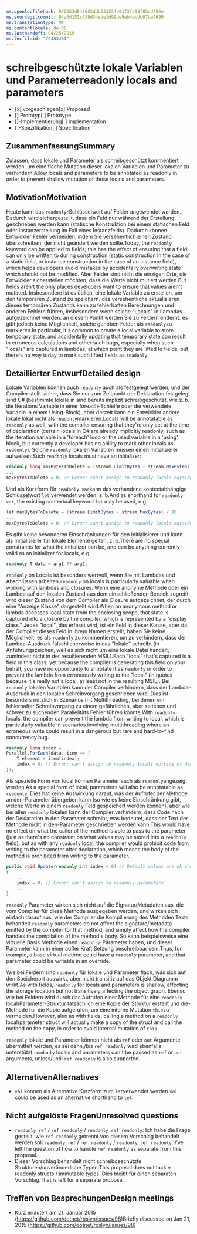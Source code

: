 ```yaml
---
ms.openlocfilehash: 922353d043653ddb651534a01f3fb98f85cd756e
ms.sourcegitcommit: 94a3d151c438d34ede1d99de9eb4ebdc07ba4699
ms.translationtype: MT
ms.contentlocale: de-DE
ms.lasthandoff: 04/25/2019
ms.locfileid: "79483481"
---
```

# <a name="readonly-locals-and-parameters"></a><span data-ttu-id="c5db8-101">schreibgeschützte lokale Variablen und Parameter</span><span class="sxs-lookup"><span data-stu-id="c5db8-101">readonly locals and parameters</span></span>

* <span data-ttu-id="c5db8-102">[x] vorgeschlagen</span><span class="sxs-lookup"><span data-stu-id="c5db8-102">[x] Proposed</span></span>
* <span data-ttu-id="c5db8-103">[] Prototyp</span><span class="sxs-lookup"><span data-stu-id="c5db8-103">[ ] Prototype</span></span>
* <span data-ttu-id="c5db8-104">[]-Implementierung</span><span class="sxs-lookup"><span data-stu-id="c5db8-104">[ ] Implementation</span></span>
* <span data-ttu-id="c5db8-105">[]-Spezifikation</span><span class="sxs-lookup"><span data-stu-id="c5db8-105">[ ] Specification</span></span>

## <a name="summary"></a><span data-ttu-id="c5db8-106">Zusammenfassung</span><span class="sxs-lookup"><span data-stu-id="c5db8-106">Summary</span></span>
[summary]: #summary

<span data-ttu-id="c5db8-107">Zulassen, dass lokale und Parameter als schreibgeschützt kommentiert werden, um eine flache Mutation dieser lokalen Variablen und Parameter zu verhindern.</span><span class="sxs-lookup"><span data-stu-id="c5db8-107">Allow locals and parameters to be annotated as readonly in order to prevent shallow mutation of those locals and parameters.</span></span>

## <a name="motivation"></a><span data-ttu-id="c5db8-108">Motivation</span><span class="sxs-lookup"><span data-stu-id="c5db8-108">Motivation</span></span>
[motivation]: #motivation

<span data-ttu-id="c5db8-109">Heute kann das `readonly`-Schlüsselwort auf Felder angewendet werden. Dadurch wird sichergestellt, dass ein Feld nur während der Erstellung geschrieben werden kann (statische Konstruktion bei einem statischen Feld oder Instanzerstellung im Fall eines Instanzfelds). Dadurch können Entwickler Fehler vermeiden, indem Sie versehentlich einen Zustand überschreiben, der nicht geändert werden sollte.</span><span class="sxs-lookup"><span data-stu-id="c5db8-109">Today, the `readonly` keyword can be applied to fields; this has the effect of ensuring that a field can only be written to during construction (static construction in the case of a static field, or instance construction in the case of an instance field), which helps developers avoid mistakes by accidentally overwriting state which should not be modified.</span></span> <span data-ttu-id="c5db8-110">Aber Felder sind nicht die einzigen Orte, die Entwickler sicherstellen möchten, dass die Werte nicht mutiert werden.</span><span class="sxs-lookup"><span data-stu-id="c5db8-110">But fields aren't the only places developers want to ensure that values aren't mutated.</span></span> <span data-ttu-id="c5db8-111">Insbesondere ist es üblich, eine lokale Variable zu erstellen, um den temporären Zustand zu speichern. das versehentliche aktualisieren dieses temporären Zustands kann zu fehlerhaften Berechnungen und anderen Fehlern führen, insbesondere wenn solche "Locals" in Lambdas aufgezeichnet werden. an diesem Punkt werden Sie zu Feldern entfernt. es gibt jedoch keine Möglichkeit, solche gehoben Felder als `readonly`zu markieren.</span><span class="sxs-lookup"><span data-stu-id="c5db8-111">In particular, it's common to create a local variable to store temporary state, and accidentally updating that temporary state can result in erroneous calculations and other such bugs, especially when such "locals" are captured in lambdas, at which point they are lifted to fields, but there's no way today to mark such lifted fields as `readonly`.</span></span>

## <a name="detailed-design"></a><span data-ttu-id="c5db8-112">Detaillierter Entwurf</span><span class="sxs-lookup"><span data-stu-id="c5db8-112">Detailed design</span></span>
[design]: #detailed-design

<span data-ttu-id="c5db8-113">Lokale Variablen können auch `readonly` auch als festgelegt werden, und der Compiler stellt sicher, dass Sie nur zum Zeitpunkt der Deklaration festgelegt sind C# (bestimmte lokale in sind bereits implizit schreibgeschützt, wie z. b. die Iterations Variable in einer foreach-Schleife oder die verwendete Variable in einem Using-Block), aber derzeit kann ein Entwickler andere lokale lokal nicht als `readonly`markieren.</span><span class="sxs-lookup"><span data-stu-id="c5db8-113">Locals will be annotatable as `readonly` as well, with the compiler ensuring that they're only set at the time of declaration (certain locals in C# are already implicitly readonly, such as the iteration variable in a 'foreach' loop or the used variable in a 'using' block, but currently a developer has no ability to mark other locals as `readonly`).</span></span> <span data-ttu-id="c5db8-114">Solche `readonly` lokalen Variablen müssen einen Initialisierer aufweisen:</span><span class="sxs-lookup"><span data-stu-id="c5db8-114">Such `readonly` locals must have an initializer:</span></span>

```csharp
readonly long maxBytesToDelete = (stream.LimitBytes - stream.MaxBytes) / 10;
...
maxBytesToDelete = 0; // Error: can't assign to readonly locals outside of declaration
```

<span data-ttu-id="c5db8-115">Und als Kurzform für `readonly var`kann das vorhandene kontextabhängige Schlüsselwort `let` verwendet werden, z. b.</span><span class="sxs-lookup"><span data-stu-id="c5db8-115">And as shorthand for `readonly var`, the existing contextual keyword `let` may be used, e.g.</span></span>

```csharp
let maxBytesToDelete = (stream.LimitBytes - stream.MaxBytes) / 10;
...
maxBytesToDelete = 0; // Error: can't assign to readonly locals outside of declaration
```

<span data-ttu-id="c5db8-116">Es gibt keine besonderen Einschränkungen für den Initialisierer und kann als Initialisierer für lokale Elemente gelten, z. b.</span><span class="sxs-lookup"><span data-stu-id="c5db8-116">There are no special constraints for what the initializer can be, and can be anything currently valid as an initializer for locals, e.g.</span></span>

```csharp
readonly T data = arg1 ?? arg2;
```

<span data-ttu-id="c5db8-117">`readonly` on Locals ist besonders wertvoll, wenn Sie mit Lambdas und Abschlüssen arbeiten.</span><span class="sxs-lookup"><span data-stu-id="c5db8-117">`readonly` on locals is particularly valuable when working with lambdas and closures.</span></span> <span data-ttu-id="c5db8-118">Wenn eine anonyme Methode oder ein Lambda auf den lokalen Zustand aus dem einschließenden Bereich zugreift, wird dieser Zustand von dem Compiler als Closure aufgezeichnet, der durch eine "Anzeige Klasse" dargestellt wird.</span><span class="sxs-lookup"><span data-stu-id="c5db8-118">When an anonymous method or lambda accesses local state from the enclosing scope, that state is captured into a closure by the compiler, which is represented by a "display class."</span></span>  <span data-ttu-id="c5db8-119">Jedes "local", das erfasst wird, ist ein Feld in dieser Klasse, aber da der Compiler dieses Feld in Ihrem Namen erstellt, haben Sie keine Möglichkeit, es als `readonly` zu kommentieren, um zu verhindern, dass der Lambda-Ausdruck fälschlicherweise in das "lokale" schreibt (in Anführungszeichen, weil es sich nicht um eine lokale Datei handelt, zumindest nicht in der resultierenden MSIL).</span><span class="sxs-lookup"><span data-stu-id="c5db8-119">Each "local" that's captured is a field in this class, yet because the compiler is generating this field on your behalf, you have no opportunity to annotate it as `readonly` in order to prevent the lambda from erroneously writing to the "local" (in quotes because it's really not a local, at least not in the resulting MSIL).</span></span> <span data-ttu-id="c5db8-120">Bei `readonly` lokalen Variablen kann der Compiler verhindern, dass der Lambda-Ausdruck in den lokalen Schreibvorgang geschrieben wird. Dies ist besonders nützlich in Szenarios mit Multithreading, bei denen ein fehlerhafter Schreibvorgang zu einem gefährlichen, aber seltenen und schwer zu suchenden Parallelitäts Fehler führen könnte.</span><span class="sxs-lookup"><span data-stu-id="c5db8-120">With `readonly` locals, the compiler can prevent the lambda from writing to local, which is particularly valuable in scenarios involving multithreading where an erroneous write could result in a dangerous but rare and hard-to-find concurrency bug.</span></span>

```csharp
readonly long index = ...;
Parallel.ForEach(data, item => {
    T element = item[index];
    index = 0; // Error: can't assign to readonly locals outside of declaration
});
```

<span data-ttu-id="c5db8-121">Als spezielle Form von local können Parameter auch als `readonly`angezeigt werden.</span><span class="sxs-lookup"><span data-stu-id="c5db8-121">As a special form of local, parameters will also be annotatable as `readonly`.</span></span> <span data-ttu-id="c5db8-122">Dies hat keine Auswirkung darauf, was der Aufrufer der Methode an den-Parameter übergeben kann (so wie es keine Einschränkung gibt, welche Werte in einem `readonly` Feld gespeichert werden können), aber wie bei allen `readonly` lokalen kann der Compiler verhindern, dass Code nach der Deklaration in den Parameter schreibt, was bedeutet, dass der Text der Methode nicht in den-Parameter geschrieben werden kann.</span><span class="sxs-lookup"><span data-stu-id="c5db8-122">This would have no effect on what the caller of the method is able to pass to the parameter (just as there's no constraint on what values may be stored into a `readonly` field), but as with any `readonly` local, the compiler would prohibit code from writing to the parameter after declaration, which means the body of the method is prohibited from writing to the parameter.</span></span>

```csharp
public void Update(readonly int index = 0) // Default values are ok though not required
{
    ...
    index = 0; // Error: can't assign to readonly parameters
    ...
}
```

<span data-ttu-id="c5db8-123">`readonly` Parameter wirken sich nicht auf die Signatur/Metadaten aus, die vom Compiler für diese Methode ausgegeben werden, und wirken sich einfach darauf aus, wie der Compiler die Kompilierung des Methoden Texts behandelt.</span><span class="sxs-lookup"><span data-stu-id="c5db8-123">`readonly` parameters do not affect the signature/metadata emitted by the compiler for that method, and simply affect how the compiler handles the compilation of the method's body.</span></span> <span data-ttu-id="c5db8-124">So kann beispielsweise eine virtuelle Basis Methode einen `readonly`-Parameter haben, und dieser Parameter kann in einer außer Kraft Setzung beschreibbar sein.</span><span class="sxs-lookup"><span data-stu-id="c5db8-124">Thus, for example, a base virtual method could have a `readonly` parameter, and that parameter could be writable in an override.</span></span>

<span data-ttu-id="c5db8-125">Wie bei Feldern sind `readonly` für lokale und Parameter flach, was sich auf den Speicherort auswirkt, aber nicht transitiv auf das Objekt Diagramm wirkt.</span><span class="sxs-lookup"><span data-stu-id="c5db8-125">As with fields, `readonly` for locals and parameters is shallow, affecting the storage location but not transitively affecting the object graph.</span></span> <span data-ttu-id="c5db8-126">Ebenso wie bei Feldern wird durch das Aufrufen einer Methode für eine `readonly` local/Parameter-Struktur tatsächlich eine Kopie der Struktur erstellt und die-Methode für die Kopie aufgerufen, um eine interne Mutation `this`zu vermeiden.</span><span class="sxs-lookup"><span data-stu-id="c5db8-126">However, also as with fields, calling a method on a `readonly` local/parameter struct will actually make a copy of the struct and call the method on the copy, in order to avoid internal mutation of `this`.</span></span>

<span data-ttu-id="c5db8-127">`readonly` lokale und Parameter können nicht als `ref` oder `out` Argumente übermittelt werden, es sei denn,/bis `ref readonly` wird ebenfalls unterstützt.</span><span class="sxs-lookup"><span data-stu-id="c5db8-127">`readonly` locals and parameters can't be passed as `ref` or `out` arguments, unless/until `ref readonly` is also supported.</span></span>

## <a name="alternatives"></a><span data-ttu-id="c5db8-128">Alternativen</span><span class="sxs-lookup"><span data-stu-id="c5db8-128">Alternatives</span></span>
[alternatives]: #alternatives

- <span data-ttu-id="c5db8-129">`val` können als Alternative Kurzform zum `let`verwendet werden.</span><span class="sxs-lookup"><span data-stu-id="c5db8-129">`val` could be used as an alternative shorthand to `let`.</span></span>

## <a name="unresolved-questions"></a><span data-ttu-id="c5db8-130">Nicht aufgelöste Fragen</span><span class="sxs-lookup"><span data-stu-id="c5db8-130">Unresolved questions</span></span>
[unresolved]: #unresolved-questions

- <span data-ttu-id="c5db8-131">`readonly ref` / `ref readonly` / `readonly ref readonly`: Ich habe die Frage gestellt, wie `ref readonly` getrennt von diesem Vorschlag behandelt werden soll.</span><span class="sxs-lookup"><span data-stu-id="c5db8-131">`readonly ref` / `ref readonly` / `readonly ref readonly`: I've left the question of how to handle `ref readonly` as separate from this proposal.</span></span>
- <span data-ttu-id="c5db8-132">Dieser Vorschlag behandelt nicht schreibgeschützte Strukturen/unveränderliche Typen.</span><span class="sxs-lookup"><span data-stu-id="c5db8-132">This proposal does not tackle readonly structs / immutable types.</span></span> <span data-ttu-id="c5db8-133">Dies bleibt für einen separaten Vorschlag.</span><span class="sxs-lookup"><span data-stu-id="c5db8-133">That is left for a separate proposal.</span></span>

## <a name="design-meetings"></a><span data-ttu-id="c5db8-134">Treffen von Besprechungen</span><span class="sxs-lookup"><span data-stu-id="c5db8-134">Design meetings</span></span>

- <span data-ttu-id="c5db8-135">Kurz erläutert am 21. Januar 2015 (<https://github.com/dotnet/roslyn/issues/98>)</span><span class="sxs-lookup"><span data-stu-id="c5db8-135">Briefly discussed on Jan 21, 2015 (<https://github.com/dotnet/roslyn/issues/98>)</span></span>
